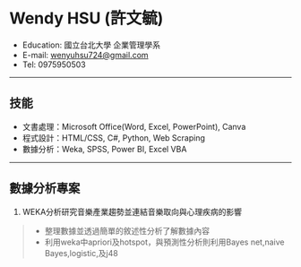 # Wendy HSU (許文毓)
- Education: 國立台北大學 企業管理學系
- E-mail: wenyuhsu724@gmail.com
- Tel: 0975950503
---
## 技能
- 文書處理：Microsoft Office(Word, Excel, PowerPoint), Canva
- 程式設計：HTML/CSS, C#, Python, Web Scraping
- 數據分析：Weka, SPSS, Power BI, Excel VBA 
---
## 數據分析專案
1. WEKA分析研究音樂產業趨勢並連結音樂取向與心理疾病的影響
>- 整理數據並透過簡單的敘述性分析了解數據內容
>- 利用weka中apriori及hotspot，與預測性分析則利用Bayes net,naive Bayes,logistic,及j48

